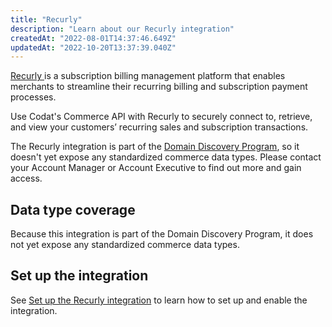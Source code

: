 ```yaml
---
title: "Recurly"
description: "Learn about our Recurly integration"
createdAt: "2022-08-01T14:37:46.649Z"
updatedAt: "2022-10-20T13:37:39.040Z"
---
```


<a className="external" href="https://recurly.com" target="_blank">
  Recurly
</a> is a subscription billing management platform that enables merchants to streamline
their recurring billing and subscription payment processes.

Use Codat's Commerce API with Recurly to securely connect to, retrieve, and view your customers’ recurring sales and subscription transactions.

The Recurly integration is part of the [Domain Discovery Program](/integrations/commerce/domain-discovery-program), so it doesn't yet expose any standardized commerce data types. Please contact your Account Manager or Account Executive to find out more and gain access.

## Data type coverage

Because this integration is part of the Domain Discovery Program, it does not yet expose any standardized commerce data types.

## Set up the integration

See [Set up the Recurly integration](/integrations/commerce/recurly/commerce-recurly-setup) to learn how to set up and enable the integration.
